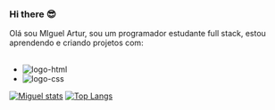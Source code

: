 ### Hi there :sunglasses:

Olá sou MIguel Artur, sou um programador estudante full stack, estou aprendendo e criando projetos com:
<br>
<br>
- <img src="https://img.shields.io/badge/HTML5-E34F26?style=for-the-badge&logo=html5&logoColor=white" alt="logo-html" />
- <img src="https://img.shields.io/badge/CSS3-1572B6?style=for-the-badge&logo=css3&logoColor=white" alt="logo-css" />

[![Miguel stats](https://github-readme-stats.vercel.app/api?username=MichalXIX)](https://github.com/anuraghazra/github-readme-stats)
[![Top Langs](https://github-readme-stats.vercel.app/api/top-langs/?username=MichalXIX)](https://github.com/anuraghazra/github-readme-stats)

